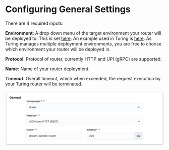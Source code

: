 # Configuring General Settings

There are 4 required inputs:

**Environment**: A drop down menu of the target environment your router will be deployed to. This is set [here](https://github.com/gojek/merlin/blob/main/charts/merlin/values.yaml#L102-L130). An example used in Turing is [here](https://github.com/caraml-dev/turing/blob/main/infra/docker-compose/dev/merlin/deployment-config.yaml). As Turing manages multiple deployment environments, you are free to choose which environment your router will be deployed in.

**Protocol**: Protocol of router, currently HTTP and UPI (gRPC) are supported.

**Name**: Name of your router deployment.

**Timeout**: Overall timeout, which when exceeded, the request execution by your Turing router will be terminated.

![](../../.gitbook/assets/general_router_settings.png)
